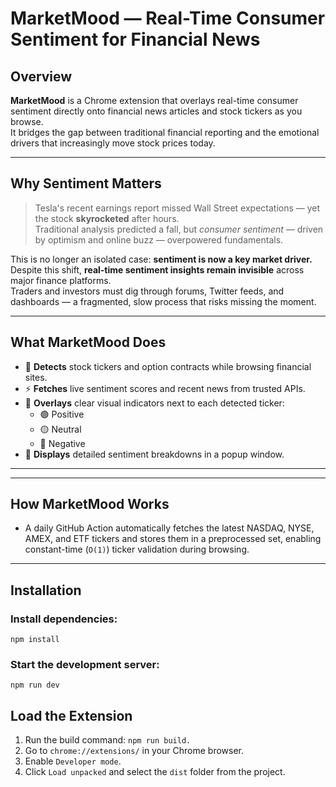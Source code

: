 # MarketMood — Real-Time Consumer Sentiment for Financial News

## Overview

**MarketMood** is a Chrome extension that overlays real-time consumer sentiment directly onto financial news articles and stock tickers as you browse.  
It bridges the gap between traditional financial reporting and the emotional drivers that increasingly move stock prices today.

---

## Why Sentiment Matters

> Tesla's recent earnings report missed Wall Street expectations — yet the stock **skyrocketed** after hours.  
> Traditional analysis predicted a fall, but *consumer sentiment* — driven by optimism and online buzz — overpowered fundamentals.  

This is no longer an isolated case: **sentiment is now a key market driver.**  
Despite this shift, **real-time sentiment insights remain invisible** across major finance platforms.  
Traders and investors must dig through forums, Twitter feeds, and dashboards — a fragmented, slow process that risks missing the moment.

---

## What MarketMood Does

- 🔎 **Detects** stock tickers and option contracts while browsing financial sites.
- ⚡ **Fetches** live sentiment scores and recent news from trusted APIs.
- 🎯 **Overlays** clear visual indicators next to each detected ticker:
  - 🟢 Positive  
  - 🟡 Neutral  
  - 🔴 Negative
- 📌 **Displays** detailed sentiment breakdowns in a popup window.

---

---

## How MarketMood Works

- A daily GitHub Action automatically fetches the latest NASDAQ, NYSE, AMEX, and ETF tickers and stores them in a preprocessed set, enabling constant-time (`O(1)`) ticker validation during browsing.


---

## Installation

### Install dependencies:
```
npm install
```
### Start the development server:
```
npm run dev
```
## Load the Extension

1. Run the build command: `npm run build.`
2. Go to `chrome://extensions/` in your Chrome browser.
3. Enable `Developer mode`.
4. Click `Load unpacked` and select the `dist` folder from the project.


